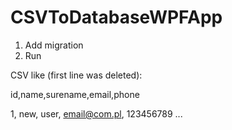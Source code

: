 # CSVToDatabaseWPFApp

1. Add migration
2. Run

CSV like (first line was deleted):

id,name,surename,email,phone

1, new, user, email@com.pl, 123456789
...
